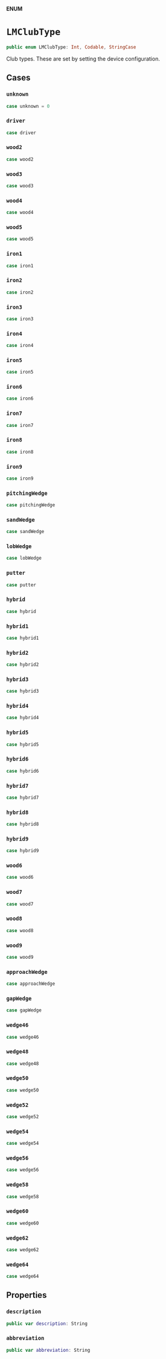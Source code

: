 **ENUM**

# `LMClubType`

```swift
public enum LMClubType: Int, Codable, StringCase
```

Club types. These are set by setting the device configuration.

## Cases
### `unknown`

```swift
case unknown = 0
```

### `driver`

```swift
case driver
```

### `wood2`

```swift
case wood2
```

### `wood3`

```swift
case wood3
```

### `wood4`

```swift
case wood4
```

### `wood5`

```swift
case wood5
```

### `iron1`

```swift
case iron1
```

### `iron2`

```swift
case iron2
```

### `iron3`

```swift
case iron3
```

### `iron4`

```swift
case iron4
```

### `iron5`

```swift
case iron5
```

### `iron6`

```swift
case iron6
```

### `iron7`

```swift
case iron7
```

### `iron8`

```swift
case iron8
```

### `iron9`

```swift
case iron9
```

### `pitchingWedge`

```swift
case pitchingWedge
```

### `sandWedge`

```swift
case sandWedge
```

### `lobWedge`

```swift
case lobWedge
```

### `putter`

```swift
case putter
```

### `hybrid`

```swift
case hybrid
```

### `hybrid1`

```swift
case hybrid1
```

### `hybrid2`

```swift
case hybrid2
```

### `hybrid3`

```swift
case hybrid3
```

### `hybrid4`

```swift
case hybrid4
```

### `hybrid5`

```swift
case hybrid5
```

### `hybrid6`

```swift
case hybrid6
```

### `hybrid7`

```swift
case hybrid7
```

### `hybrid8`

```swift
case hybrid8
```

### `hybrid9`

```swift
case hybrid9
```

### `wood6`

```swift
case wood6
```

### `wood7`

```swift
case wood7
```

### `wood8`

```swift
case wood8
```

### `wood9`

```swift
case wood9
```

### `approachWedge`

```swift
case approachWedge
```

### `gapWedge`

```swift
case gapWedge
```

### `wedge46`

```swift
case wedge46
```

### `wedge48`

```swift
case wedge48
```

### `wedge50`

```swift
case wedge50
```

### `wedge52`

```swift
case wedge52
```

### `wedge54`

```swift
case wedge54
```

### `wedge56`

```swift
case wedge56
```

### `wedge58`

```swift
case wedge58
```

### `wedge60`

```swift
case wedge60
```

### `wedge62`

```swift
case wedge62
```

### `wedge64`

```swift
case wedge64
```

## Properties
### `description`

```swift
public var description: String
```

### `abbreviation`

```swift
public var abbreviation: String
```
